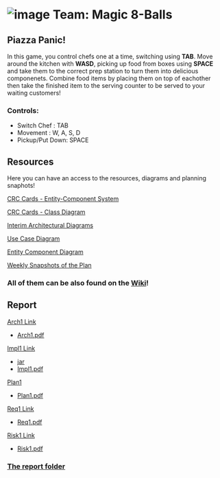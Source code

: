 # ![image](https://user-images.githubusercontent.com/68441699/215606234-cde9b149-eb91-401c-bb5d-5fb7e019c137.png) Team: Magic 8-Balls

## Piazza Panic!
In this game, you control chefs one at a time, switching using **TAB**. Move around the kitchen with **WASD**, picking up food from boxes using **SPACE** and take them to the correct prep station to turn them into delicious componenets. Combine food items by placing them on top of eachother then take the finished item to the serving counter to be served to your waiting customers!
### Controls:
- Switch Chef : TAB
- Movement : W, A, S, D
- Pickup/Put Down: SPACE


## Resources
Here you can have an access to the resources, diagrams and planning snaphots!

[CRC Cards - Entity-Component System](https://github.com/sl3416/ENG1-Group-8/wiki/CRC--Entity-Component)

[CRC Cards - Class Diagram](https://github.com/sl3416/ENG1-Group-8/wiki/CRC-Cards--Class-Diagram)

[Interim Architectural Diagrams](https://github.com/sl3416/ENG1-Group-8/wiki/Interim-Versions-of-Arcitecture-Diagrams-(Class))

[Use Case Diagram](https://github.com/sl3416/ENG1-Group-8/wiki/Use-Case-Diagram)

[Entity Component Diagram](https://github.com/sl3416/ENG1-Group-8/wiki/The-ECS-Diagram)

[Weekly Snapshots of the Plan](https://github.com/sl3416/ENG1-Group-8/wiki/Weekly-Snapshots)

### All of them can be also found on the [Wiki](https://github.com/sl3416/ENG1-Group-8/wiki)!


## Report
[Arch1 Link](https://docs.google.com/document/d/1M5Yc-ynWV8Ukr0fjD9w3T7CTatjXMj0c-6p1O0sKkSQ/edit?usp=share_link)
- [Arch1.pdf](https://github.com/sl3416/ENG1-Group-8/files/10551534/Arch1.pdf)


[Impl1 Link](https://docs.google.com/document/d/1jW1BKm_5LOsY1s1j56_DcH_8T7j3AppgKQkAKZSlx34/edit?usp=share_link)
- [jar](https://github.com/sl3416/ENG1-Group-8/releases/download/Implementation_Updated/PiazzaPanic.jar)
- [Impl1.pdf](https://github.com/sl3416/ENG1-Group-8/files/10551713/Impl1.pdf)



[Plan1](https://docs.google.com/document/d/16l5FANKZ8jkmoPDqqGsnmnXT41itee0pT8Tf41NRDzg/edit?usp=share_link)
- [Plan1.pdf](https://github.com/sl3416/ENG1-Group-8/files/10551545/Plan1.pdf)



[Req1 Link](https://docs.google.com/document/d/1v9SeU0xybvgMnu_iAfMkNvVOgKTXml8ctnm7z2AHQfY/edit?usp=share_link)
- [Req1.pdf](https://github.com/sl3416/ENG1-Group-8/files/10551546/Req1.pdf)



[Risk1 Link](https://docs.google.com/document/d/1TrysNWfQHdmad1fb4CCPhGj1Rx8RXBj1aNFfJbQ04xI/edit?usp=share_link)
- [Risk1.pdf](https://github.com/sl3416/ENG1-Group-8/files/10551548/Risk1.pdf)


### [The report folder](https://drive.google.com/drive/folders/1Xmb76T2WvTTvEUyZEF-8N4JnQRx0Cbzm?usp=sharing)




